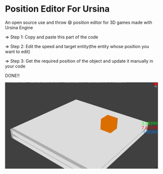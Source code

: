# Position Editor For Ursina
An open source use and throw 😄 position editor for 3D games made with Ursina Engine


=> Step 1:
  Copy and paste this part of the code
    
=> Step 2:
 Edit the speed and target entity(the entity whose position you want to edit) 
 
=> Step 3:
  Get the required position of the object and update it manually in your code

DONE!!

![DONE!](DONE.png)
